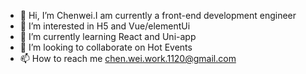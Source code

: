 - 👋 Hi, I’m Chenwei.I am currently a front-end development engineer
- 👀 I’m interested in H5 and Vue/elementUi
- 🌱 I’m currently learning React and Uni-app
- 💞️ I’m looking to collaborate on Hot Events
- 📫 How to reach me chen.wei.work.1120@gmail.com

<!---
Chen1250734885/Chen1250734885 is a ✨ special ✨ repository because its `README.md` (this file) appears on your GitHub profile.
You can click the Preview link to take a look at your changes.
--->
